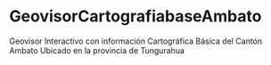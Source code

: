 # GeovisorCartografiabaseAmbato
Geovisor Interactivo con información Cartográfica Básica del Cantón Ambato Ubicado en la provincia de Tungurahua
